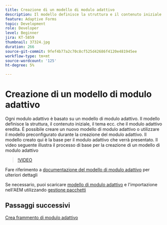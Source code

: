 ```yaml
---
title: Creazione di un modello di modulo adattivo
description: Il modello definisce la struttura e il contenuto iniziale del modulo adattivo.
feature: Adaptive Forms
topic: Development
role: Developer
level: Beginner
jira: KT-5859
thumbnail: 37324.jpg
duration: 266
source-git-commit: 9fef4b77a2c70c8cf525d42686f4120e481945ee
workflow-type: tm+mt
source-wordcount: '125'
ht-degree: 5%

---
```



# Creazione di un modello di modulo adattivo

Ogni modulo adattivo è basato su un modello di modulo adattivo. Il modello definisce la struttura, il contenuto iniziale, il tema ecc. che il modulo adattivo eredita. È possibile creare un nuovo modello di modulo adattivo o utilizzare il modello preconfigurato durante la creazione del modulo adattivo.
Il modello creato qui è la base per il modulo adattivo che verrà presentato.
Il video seguente illustra il processo di base per la creazione di un modello di modulo adattivo

>[!VIDEO](https://video.tv.adobe.com/v/37324?quality=12&learn=on)

Fare riferimento a [documentazione del modello di modulo adattivo](https://experienceleague.adobe.com/docs/experience-manager-65/forms/adaptive-forms-advanced-authoring/template-editor.html) per ulteriori dettagli

Se necessario, puoi scaricare [modello di modulo adattivo](assets/peak-application-template.zip) e l&#39;importazione nell&#39;AEM utilizzando [gestione pacchetti](http://localhost:4502/crx/packmgr/index.jsp)


## Passaggi successivi

[Crea frammento di modulo adattivo](./create-form-fragment.md)



